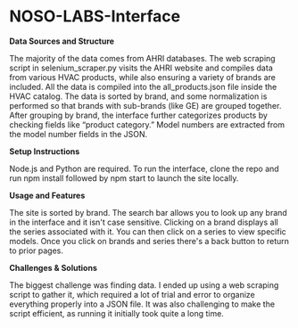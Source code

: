 # NOSO-LABS-Interface

**Data Sources and Structure**

The majority of the data comes from AHRI databases. The web scraping script in selenium_scraper.py visits the AHRI website and compiles data from various HVAC products, while also ensuring a variety of brands are included. All the data is compiled into the all_products.json file inside the HVAC catalog. The data is sorted by brand, and some normalization is performed so that brands with sub-brands (like GE) are grouped together. After grouping by brand, the interface further categorizes products by checking fields like “product category.” Model numbers are extracted from the model number fields in the JSON.


**Setup Instructions**

Node.js and Python are required. To run the interface, clone the repo and run npm install followed by npm start to launch the site locally.


**Usage and Features**

The site is sorted by brand. The search bar allows you to look up any brand in the interface and it isn't case sensitive. Clicking on a brand displays all the series associated with it. You can then click on a series to view specific models. Once you click on brands and series there's a back button to return to prior pages.

**Challenges & Solutions**

The biggest challenge was finding data. I ended up using a web scraping script to gather it, which required a lot of trial and error to organize everything properly into a JSON file. It was also challenging to make the script efficient, as running it initially took quite a long time.

